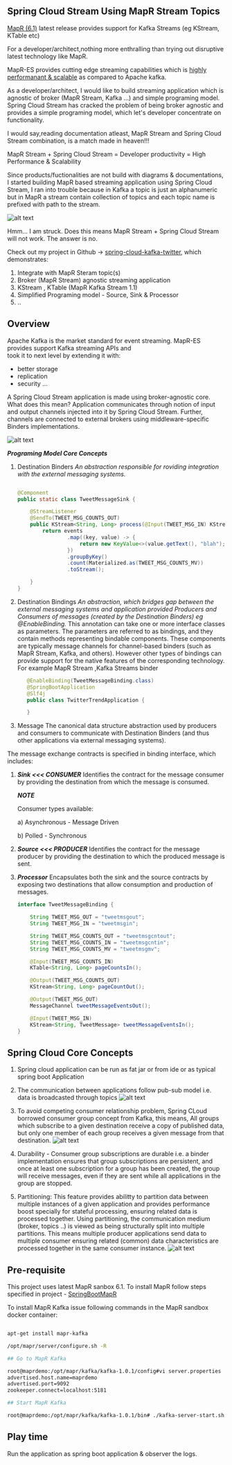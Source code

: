 ## Spring Cloud Stream Using MapR Stream Topics

[MapR (6.1)](https://mapr.com/blog/mapr-6-1-simplifies-the-development-of-ai-and-analytics-applications/)  latest 
release provides support for Kafka Streams (eg KStream, KTable etc)

For a developer/architect,nothing more enthralling than trying out disruptive latest technology like MapR.

MapR-ES provides cutting edge streaming capabilities which is [highly performanant & scalable](https://mapr.com/blog/kafka-vs-mapr-streams-why-mapr/) 
as compared to Apache kafka. 

As a developer/architect, I would like to build streaming application which is agnostic of broker 
(MapR Stream, Kafka ...) and simple programing model. Spring Cloud Stream has cracked the problem of being broker agnostic
and provides a simple programing model, which let's developer concentrate on functionality.

I would say,reading documentation atleast, MapR Stream and Spring Cloud Stream combination, is a match made in heaven!!! 

MapR Stream + Spring Cloud Stream = Developer productivity = High Performance & Scalability

Since products/fuctionalities are not build with diagrams & documentations, I started building MapR based streaming application using Spring Cloud Stream, I ran into trouble because
in Kafka a topic is just an alphanumeric but in MapR a stream contain collection of topics and each topic name is 
prefixed with path to the stream.

![alt text](MapRStreamTopicVsKafka.jpg) 

Hmm... I am struck. Does this means MapR Stream + Spring Cloud Stream will not work. The answer is no.

Check out my project in Github -> [spring-cloud-kafka-twitter](https://github.com/mgorav/SpringCloudKafkaStreamTwitterTrend), which demonstrates:
1. Integrate with MapR Steram topic(s)
2. Broker (MapR Stream) agnostic streaming application
3. KStream , KTable (MapR Kafka Stream 1.1)
4. Simplified Programing model - Source, Sink & Processor
5. ..

## Overview 
Apache Kafka is the market standard for event streaming. MapR-ES provides support Kafka streaming APIs and  
took it to next level by extending it with:
- better storage
- replication
- security ...

A Spring Cloud Stream application is made using broker-agnostic core. What does this mean? Application communicates 
through notion of input and output channels injected into it by Spring Cloud Stream. Further, channels are connected to 
external brokers using middleware-specific Binders implementations.

![alt text](SpringCloudStreamingApp.jpg) 

_**Programing Model Core Concepts**_
1. Destination Binders
    _An abstraction responsible for roviding integration with the external messaging systems._
    ```java
    
    @Component
    public static class TweetMessageSink {

        @StreamListener
        @SendTo(TWEET_MSG_COUNTS_OUT)
        public KStream<String, Long> process(@Input(TWEET_MSG_IN) KStream<String, TweetMessage> events) {
            return events
                    .map((key, value) -> {
                        return new KeyValue<>(value.getText(), "blah");
                    })
                    .groupByKey()
                    .count(Materialized.as(TWEET_MSG_COUNTS_MV))
                    .toStream();

        }
    }

    ```
    
2. Destination Bindings
    _An abstraction, which bridges gap between the external messaging systems and application provided Producers and 
    Consumers of messages (created by the Destination Binders) eg @EnableBinding._
    This annotation can take one or more interface classes as parameters. The parameters are referred to as bindings, 
    and they contain methods representing bindable components. These components are typically message channels 
    for channel-based binders (such as MapR Stream, Kafka, and others). However other types of bindings can provide 
    support for the native features of the corresponding technology. For example MapR Stream ,Kafka Streams binder 
    
    ```java
       @EnableBinding(TweetMessageBinding.class)
       @SpringBootApplication
       @Slf4j
       public class TwitterTrendApplication {
    
       }
    ```
    
 

3. Message
   The canonical data structure abstraction used by producers and consumers to communicate with Destination Binders 
   (and thus other applications via external messaging systems).
   
  The message exchange contracts is specified in binding interface, which includes: 
  
  1. _**Sink <<< CONSUMER**_
        Identifies the contract for the message consumer by providing the destination from which the message is consumed.
          
        _**NOTE**_ 
        
        Consumer types available:
        
        a) Asynchronous - Message Driven
        
        b) Polled - Synchronous
              
  2. _**Source <<< PRODUCER**_
        Identifies the contract for the message producer by providing the destination to which the produced message is sent.
      
  3. _**Processor**_
        Encapsulates both the sink and the source contracts by exposing two destinations that allow consumption and 
        production of messages.
   
     ```java
     interface TweetMessageBinding {
     
         String TWEET_MSG_OUT = "tweetmsgout";
         String TWEET_MSG_IN = "tweetmsgin";
     
         String TWEET_MSG_COUNTS_OUT = "tweetmsgcntout";
         String TWEET_MSG_COUNTS_IN = "tweetmsgcntin";
         String TWEET_MSG_COUNTS_MV = "tweetmsgmv";
     
         @Input(TWEET_MSG_COUNTS_IN)
         KTable<String, Long> pageCountsIn();
     
         @Output(TWEET_MSG_COUNTS_OUT)
         KStream<String, Long> pageCountOut();
     
         @Output(TWEET_MSG_OUT)
         MessageChannel tweetMessageEventsOut();
     
         @Input(TWEET_MSG_IN)
         KStream<String, TweetMessage> tweetMessageEventsIn();
     }
     ```    
    
   
## Spring Cloud Core Concepts
1. Spring cloud application can be run as fat jar or from ide or as typical spring boot Application

2. The communication between applications follow pub-sub model i.e. data is broadcasted through topics
   ![alt text](SpringCloudStreamPubSub.jpg)
   
3. To avoid  competing consumer relationship problem, Spring CLoud borrowed consumer group concept from Kafka, this means, 
   All groups which subscribe to a given destination receive a copy of published data, but only one member of each group 
   receives a given message from that destination.
   ![alt text](SpringCloudStreamConsumerGroup.jpg)
        
4. Durability - Consumer group subscriptions are durable i.e. a binder implementation ensures that group subscriptions 
   are persistent, and once at least one subscription for a group has been created, the group will receive messages,
    even if they are sent while all applications in the group are stopped.
    
5. Partitioning: This feature provides abilitty to partition data between multiple instances of a given application and
   provides performance boost specially for stateful processing, ensuring related data is processed together. Using 
   partitioning, the communication medium (broker, topics ..) is viewed as being structurally split into multiple
   partitions. This means multiple producer applications send data to multiple consumer ensuring related (common) data
   characteristics are processed together in the same consumer instance.
   ![alt text](SpringCloudStreamPartition.jpg)
## Pre-requisite

This project uses latest MapR sanbox 6.1. To install MapR follow steps specified in project - [SpringBootMapR](https://github.com/mgorav/SpringBootMapR)

To install MapR Kafka issue following commands in the MapR sandbox docker container:

```bash

apt-get install mapr-kafka

/opt/mapr/server/configure.sh -R

## Go to MapR Kafka 

root@maprdemo:/opt/mapr/kafka/kafka-1.0.1/config#vi server.properties
advertised.host.name=maprdemo
advertised.port=9092
zookeeper.connect=localhost:5181

## Start MapR Kafka

root@maprdemo:/opt/mapr/kafka/kafka-1.0.1/bin# ./kafka-server-start.sh  ../config/server.properties

```

## Play time
  Run the application as spring boot application & observer the logs.




 